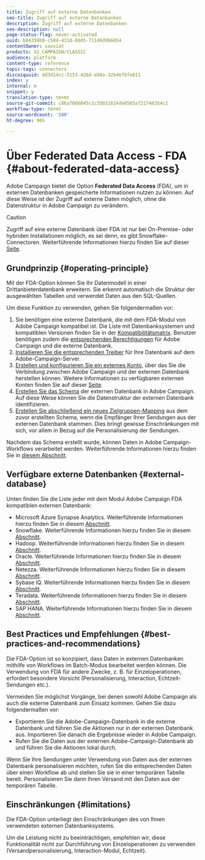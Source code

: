 ```yaml
---
title: Zugriff auf externe Datenbanken
seo-title: Zugriff auf externe Datenbanken
description: Zugriff auf externe Datenbanken
seo-description: null
page-status-flag: never-activated
uuid: b84359b9-c584-431d-80d5-71146d9b6854
contentOwner: sauviat
products: SG_CAMPAIGN/CLASSIC
audience: platform
content-type: reference
topic-tags: connectors
discoiquuid: dd3d14cc-5153-428d-a98a-32b46f0fe811
index: y
internal: n
snippet: y
translation-type: tm+mt
source-git-commit: c86af066045c1c35b51624de8565af21746354c1
workflow-type: tm+mt
source-wordcount: '580'
ht-degree: 96%

---
```



# Über Federated Data Access - FDA {#about-federated-data-access}

Adobe Campaign bietet die Option **Federated Data Access** (FDA), um in externen Datenbanken gespeicherte Informationen nutzen zu können. Auf diese Weise ist der Zugriff auf externe Daten möglich, ohne die Datenstruktur in Adobe Campaign zu verändern.

>[!CAUTION]
>
>Zugriff auf eine externe Datenbank über FDA ist nur bei On-Premise- oder hybriden Installationen möglich, es sei denn, es gibt Snowflake-Connectoren. Weiterführende Informationen hierzu finden Sie auf dieser [Seite](https://helpx.adobe.com/de/campaign/kb/acc-on-prem-vs-hosted.html).

## Grundprinzip {#operating-principle}

Mit der FDA-Option können Sie Ihr Datenmodell in einer Drittanbieterdatenbank erweitern. Sie erkennt automatisch die Struktur der ausgewählten Tabellen und verwendet Daten aus den SQL-Quellen.

Um diese Funktion zu verwenden, gehen Sie folgendermaßen vor:

1. Sie benötigen eine externe Datenbank, die mit dem FDA-Modul von Adobe Campaign kompatibel ist. Die Liste mit Datenbanksystemen und kompatiblen Versionen finden Sie in der [Kompatibilitätsmatrix](https://helpx.adobe.com/de/campaign/kb/compatibility-matrix.html). Benutzer benötigen zudem die [entsprechenden Berechtigungen](../../platform/using/remote-database-access-rights.md) für Adobe Campaign und die externe Datenbank.
1. [Installieren Sie die entsprechenden Treiber](../../platform/using/specific-configuration-database.md) für Ihre Datenbank auf dem Adobe-Campaign-Server.
1. [Erstellen und konfigurieren Sie ein externes Konto](../../platform/using/connecting-to-database.md), über das Sie die Verbindung zwischen Adobe Campaign und der externen Datenbank herstellen können. Weitere Informationen zu verfügbaren externen Konten finden Sie auf dieser [Seite](../../platform/using/external-accounts.md).
1. [Erstellen Sie das Schema](../../platform/using/creating-data-schema.md) der externen Datenbank in Adobe Campaign. Auf diese Weise können Sie die Datenstruktur der externen Datenbank identifizieren.
1. [Erstellen Sie abschließend ein neues Zielgruppen-Mapping](../../platform/using/defining-data-mapping.md) aus dem zuvor erstellten Schema, wenn die Empfänger Ihrer Sendungen aus der externen Datenbank stammen. Dies bringt gewisse Einschränkungen mit sich, vor allem in Bezug auf die Personalisierung der Sendungen.

Nachdem das Schema erstellt wurde, können Daten in Adobe Campaign-Workflows verarbeitet werden. Weiterführende Informationen hierzu finden Sie in [diesem Abschnitt](../../workflow/using/accessing-an-external-database--fda-.md).

## Verfügbare externe Datenbanken {#external-database}

Unten finden Sie die Liste jeder mit dem Modul Adobe Campaign FDA kompatiblen externen Datenbank:

* Microsoft Azure Synapse Analytics. Weiterführende Informationen hierzu finden Sie in diesem [Abschnitt](../../platform/using/specific-configuration-database.md#azure-external).
* Snowflake. Weiterführende Informationen hierzu finden Sie in diesem [Abschnitt](../../platform/using/specific-configuration-database.md#configure-access-to-snowflake).
* Hadoop. Weiterführende Informationen hierzu finden Sie in diesem [Abschnitt](../../platform/using/specific-configuration-database.md#configure-access-to-hadoop-3).
* Oracle. Weiterführende Informationen hierzu finden Sie in diesem [Abschnitt](../../platform/using/specific-configuration-database.md#configure-access-to-oracle).
* Netezza. Weiterführende Informationen hierzu finden Sie in diesem [Abschnitt](../../platform/using/specific-configuration-database.md#configure-access-to-netezza).
* Sybase IQ. Weiterführende Informationen hierzu finden Sie in diesem [Abschnitt](../../platform/using/specific-configuration-database.md#configure-access-to-sybase-iq).
* Teradata. Weiterführende Informationen hierzu finden Sie in diesem [Abschnitt](../../platform/using/specific-configuration-database.md#configure-access-to-teradata).
* SAP HANA. Weiterführende Informationen hierzu finden Sie in diesem [Abschnitt](../../platform/using/specific-configuration-database.md).

## Best Practices und Empfehlungen {#best-practices-and-recommendations}

Die FDA-Option ist so konzipiert, dass Daten in externen Datenbanken mithilfe von Workflows im Batch-Modus bearbeitet werden können. Die Verwendung von FDA für andere Zwecke, z. B. für Einzeloperationen, erfordert besondere Vorsicht (Personalisierung, Interaction, Echtzeit-Sendungen etc.).

Vermeiden Sie möglichst Vorgänge, bei denen sowohl Adobe Campaign als auch die externe Datenbank zum Einsatz kommen. Gehen Sie dazu folgendermaßen vor:

* Exportieren Sie die Adobe-Campaign-Datenbank in die externe Datenbank und führen Sie die Aktionen nur in der externen Datenbank aus. Importieren Sie danach die Ergebnisse wieder in Adobe Campaign.
* Rufen Sie die Daten aus der externen Adobe-Campaign-Datenbank ab und führen Sie die Aktionen lokal durch.

Wenn Sie Ihre Sendungen unter Verwendung von Daten aus der externen Datenbank personalisieren möchten, rufen Sie die entsprechenden Daten über einen Workflow ab und stellen Sie sie in einer temporären Tabelle bereit. Personalisieren Sie dann Ihren Versand mit den Daten aus der temporären Tabelle.

## Einschränkungen {#limitations}

Die FDA-Option unterliegt den Einschränkungen des von Ihnen verwendeten externen Datenbanksystems.

Um die Leistung nicht zu beeinträchtigen, empfehlen wir, diese Funktionalität nicht zur Durchführung von Einzeloperationen zu verwenden (Versandpersonalisierung, Interaction-Modul, Echtzeit).
